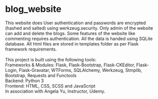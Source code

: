 # blog_website
This website does User authentication and passwords are encrypted (hashed and salted) using werkzeug.security. Only admin of the website can add and delete the blogs. Some features of the website like commenting requires authentication. All the data is handed using SQLite database. All html files are stored in templates folder as per Flask framework requirements.
<br>
<br>
This project is built using the following tools:
<br>
Frameworks & Modules: Flask, Flask-Bootstrap, Flask-CKEditor, Flask-Login, Flask-Gravatar, WTForms, SQLAlchemy, Werkzeug, Stmplib, Bootstrap, Requests and Functools
<br>
Backend: Python 3
<br>
Frontend: HTML, CSS, SCSS and JavaScript
<br>
In association with Angela Yu, Instructor, Udemy.
